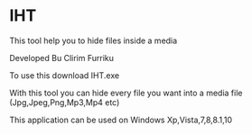# IHT
This tool help you to hide files inside a media

Developed Bu Clirim Furriku

To use this download IHT.exe

With this tool you can hide every file you want into a media file (Jpg,Jpeg,Png,Mp3,Mp4 etc)

This application can be used on Windows Xp,Vista,7,8,8.1,10
